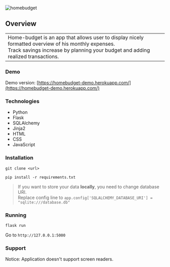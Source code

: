![homebudget](https://user-images.githubusercontent.com/82864230/177012266-cb729dcd-e130-4ab4-b447-5789ad4b62f2.png)

## Overview
<table>
<tr>
<td>
Home-budget is an app that allows user to display nicely formatted overview of his monthly expenses.<br>
Track savings increase by planning your budget and adding realized transactions.

</td>
</tr>
</table>


### Demo
Demo version: [https://homebudget-demo.herokuapp.com/](https://homebudget-demo.herokuapp.com/)


### Technologies
- Python
- Flask
- SQLAlchemy
- Jinja2
- HTML
- CSS
- JavaScript

### Installation
```
git clone <url>
```
```
pip install -r requirements.txt
```
>If you want to store your data **locally**, you need to change database URI.<br>
Replace config line to ```app.config['SQLALCHEMY_DATABASE_URI'] = "sqlite:///database.db"``` 


### Running
```
flask run
```
Go to ```http://127.0.0.1:5000```


### Support
Notice: Application doesn't support screen readers.
